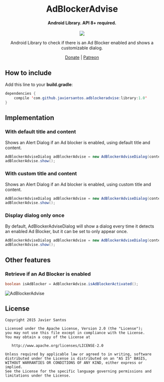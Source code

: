 <h1 align="center">AdBlockerAdvise</h1>
<h4 align="center">Android Library. API 8+ required.</h4>

<p align="center">
  <a target="_blank" href="http://android-arsenal.com/details/1/2175"><img src="https://img.shields.io/badge/Android%20Arsenal-AdBlockerAdvise-brightgreen.svg?style=flat"></a>
</p>

<p align="center">Android Library to check if there is an Ad Blocker enabled and shows a customizable dialog.</p>
<p align="center"><a href="https://www.paypal.me/javiersantos">Donate</a> | <a href="https://www.patreon.com/javiersantos">Patreon</a></p>

## How to include
Add this line to your **build.gradle**:
```Java
dependencies {
	compile 'com.github.javiersantos.adblockeradvise:library:1.0'
}
```

## Implementation
### With default title and content
Shows an Alert Dialog if an Ad blocker is enabled, using default title and content.
```Java
AdBlockerAdviseDialog adBlockerAdvise = new AdBlockerAdviseDialog(context);
adBlockerAdvise.show();
```

### With custom title and content
Shows an Alert Dialog if an Ad blocker is enabled, using custom title and content.
```Java
AdBlockerAdviseDialog adBlockerAdvise = new AdBlockerAdviseDialog(context, title, content);
adBlockerAdvise.show();
```

### Display dialog only once
By default, AdBlockerAdviseDialog will show a dialog every time it detects an enabled Ad Blocker, but it can be set to only appear once.
```Java
AdBlockerAdviseDialog adBlockerAdvise = new AdBlockerAdviseDialog(context, ..., true);
adBlockerAdvise.show();
```

## Other features
### Retrieve if an Ad Blocker is enabled
```Java
boolean isAdBlocker = AdBlockerAdvise.isAdBlockerActivated();
```

![AdBlockerAdvise](http://i.imgur.com/9mUT216.png)

## License
	Copyright 2015 Javier Santos
	
	Licensed under the Apache License, Version 2.0 (the "License");
	you may not use this file except in compliance with the License.
	You may obtain a copy of the License at
	
	   http://www.apache.org/licenses/LICENSE-2.0
	
	Unless required by applicable law or agreed to in writing, software
	distributed under the License is distributed on an "AS IS" BASIS,
	WITHOUT WARRANTIES OR CONDITIONS OF ANY KIND, either express or implied.
	See the License for the specific language governing permissions and
	limitations under the License.
